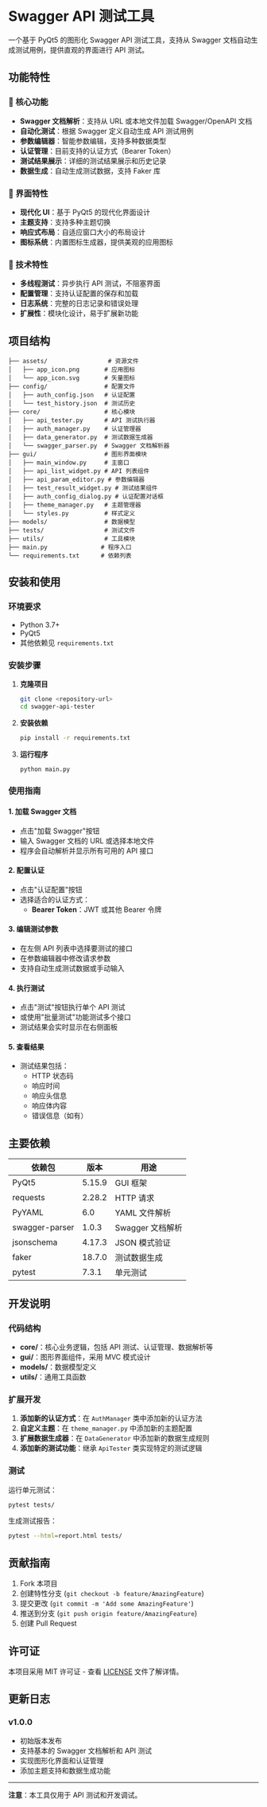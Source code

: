 # Swagger API 测试工具

一个基于 PyQt5 的图形化 Swagger API 测试工具，支持从 Swagger 文档自动生成测试用例，提供直观的界面进行 API 测试。

## 功能特性

### 🚀 核心功能
- **Swagger 文档解析**：支持从 URL 或本地文件加载 Swagger/OpenAPI 文档
- **自动化测试**：根据 Swagger 定义自动生成 API 测试用例
- **参数编辑器**：智能参数编辑，支持多种数据类型
- **认证管理**：目前支持的认证方式（Bearer Token）
- **测试结果展示**：详细的测试结果展示和历史记录
- **数据生成**：自动生成测试数据，支持 Faker 库

### 🎨 界面特性
- **现代化 UI**：基于 PyQt5 的现代化界面设计
- **主题支持**：支持多种主题切换
- **响应式布局**：自适应窗口大小的布局设计
- **图标系统**：内置图标生成器，提供美观的应用图标

### 🔧 技术特性
- **多线程测试**：异步执行 API 测试，不阻塞界面
- **配置管理**：支持认证配置的保存和加载
- **日志系统**：完整的日志记录和错误处理
- **扩展性**：模块化设计，易于扩展新功能

## 项目结构

```
├── assets/                 # 资源文件
│   ├── app_icon.png       # 应用图标
│   └── app_icon.svg       # 矢量图标
├── config/                # 配置文件
│   ├── auth_config.json   # 认证配置
│   └── test_history.json  # 测试历史
├── core/                  # 核心模块
│   ├── api_tester.py      # API 测试执行器
│   ├── auth_manager.py    # 认证管理器
│   ├── data_generator.py  # 测试数据生成器
│   └── swagger_parser.py  # Swagger 文档解析器
├── gui/                   # 图形界面模块
│   ├── main_window.py     # 主窗口
│   ├── api_list_widget.py # API 列表组件
│   ├── api_param_editor.py # 参数编辑器
│   ├── test_result_widget.py # 测试结果组件
│   ├── auth_config_dialog.py # 认证配置对话框
│   ├── theme_manager.py   # 主题管理器
│   └── styles.py          # 样式定义
├── models/                # 数据模型
├── tests/                 # 测试文件
├── utils/                 # 工具模块
├── main.py               # 程序入口
└── requirements.txt      # 依赖列表
```

## 安装和使用

### 环境要求

- Python 3.7+
- PyQt5
- 其他依赖见 `requirements.txt`

### 安装步骤

1. **克隆项目**
   ```bash
   git clone <repository-url>
   cd swagger-api-tester
   ```

2. **安装依赖**
   ```bash
   pip install -r requirements.txt
   ```

3. **运行程序**
   ```bash
   python main.py
   ```

### 使用指南

#### 1. 加载 Swagger 文档
- 点击"加载 Swagger"按钮
- 输入 Swagger 文档的 URL 或选择本地文件
- 程序会自动解析并显示所有可用的 API 接口

#### 2. 配置认证
- 点击"认证配置"按钮
- 选择适合的认证方式：
  - **Bearer Token**：JWT 或其他 Bearer 令牌


#### 3. 编辑测试参数
- 在左侧 API 列表中选择要测试的接口
- 在参数编辑器中修改请求参数
- 支持自动生成测试数据或手动输入

#### 4. 执行测试
- 点击"测试"按钮执行单个 API 测试
- 或使用"批量测试"功能测试多个接口
- 测试结果会实时显示在右侧面板

#### 5. 查看结果
- 测试结果包括：
  - HTTP 状态码
  - 响应时间
  - 响应头信息
  - 响应体内容
  - 错误信息（如有）

## 主要依赖

| 依赖包 | 版本 | 用途 |
|--------|------|------|
| PyQt5 | 5.15.9 | GUI 框架 |
| requests | 2.28.2 | HTTP 请求 |
| PyYAML | 6.0 | YAML 文件解析 |
| swagger-parser | 1.0.3 | Swagger 文档解析 |
| jsonschema | 4.17.3 | JSON 模式验证 |
| faker | 18.7.0 | 测试数据生成 |
| pytest | 7.3.1 | 单元测试 |

## 开发说明

### 代码结构

- **core/**：核心业务逻辑，包括 API 测试、认证管理、数据解析等
- **gui/**：图形界面组件，采用 MVC 模式设计
- **models/**：数据模型定义
- **utils/**：通用工具函数

### 扩展开发

1. **添加新的认证方式**：在 `AuthManager` 类中添加新的认证方法
2. **自定义主题**：在 `theme_manager.py` 中添加新的主题配置
3. **扩展数据生成器**：在 `DataGenerator` 中添加新的数据生成规则
4. **添加新的测试功能**：继承 `ApiTester` 类实现特定的测试逻辑

### 测试

运行单元测试：
```bash
pytest tests/
```

生成测试报告：
```bash
pytest --html=report.html tests/
```

## 贡献指南

1. Fork 本项目
2. 创建特性分支 (`git checkout -b feature/AmazingFeature`)
3. 提交更改 (`git commit -m 'Add some AmazingFeature'`)
4. 推送到分支 (`git push origin feature/AmazingFeature`)
5. 创建 Pull Request

## 许可证

本项目采用 MIT 许可证 - 查看 [LICENSE](LICENSE) 文件了解详情。

## 更新日志

### v1.0.0
- 初始版本发布
- 支持基本的 Swagger 文档解析和 API 测试
- 实现图形化界面和认证管理
- 添加主题支持和数据生成功能

---

**注意**：本工具仅用于 API 测试和开发调试。